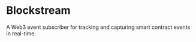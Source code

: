 # Blockstream
A Web3 event subscriber for tracking and capturing smart contract events in real-time.
